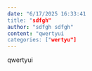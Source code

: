 ```yaml
---
date: "6/17/2025 16:33:41
title: "sdfgh"
author: "sdfgh sdfgh"
content: "qwertyui
categories: ["wertyu"]
---
```


qwertyui
